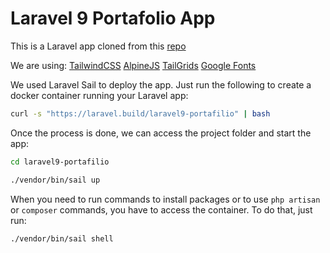 # Laravel 9 Portafolio App

This is a Laravel app cloned from this [repo](https://github.com/thecodeholic/laravel9-tailwind-portfolio)

We are using:
[TailwindCSS](https://tailwindcss.com)
[AlpineJS](https://alpinejs.dev)
[TailGrids](https://tailgrids.com)
[Google Fonts](https://fonts.google.com/specimen/Roboto+Mono?query=Roboto+mono)

We used Laravel Sail to deploy the app.
Just run the following to create a docker container running your Laravel app:

```bash
curl -s "https://laravel.build/laravel9-portafilio" | bash
```

Once the process is done, we can access the project folder and start the app:

```bash
cd laravel9-portafilio

./vendor/bin/sail up
```

When you need to run commands to install packages or to use `php artisan` or `composer` commands, you have to access the container. To do that, just run:

```bash
./vendor/bin/sail shell
```
